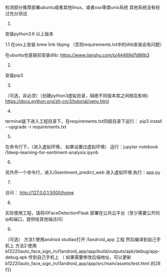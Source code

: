 检测部分推荐部署ubuntu或者其他linux，或者osx等类unix系统
其他系统没有经过充分测试

1.
安装python3.6 以上版本

1.1
在osx上安装
brew link libpng
（否则requirements.txt中的dlib安装会有问题）

在ubuntu也是提前安装dlib:
https://www.jianshu.com/p/44469d7d86b3

2. 
安装pip3 

3.
（可选，非必须）（创建python3虚拟目录，隔绝不同版本库之间相互影响）
https://docs.python.org/zh-cn/3/tutorial/venv.html


4.
terminal底下进入工程目录下，在requirements.txt同级目录下运行：
pip3 install --upgrade -r requirements.txt


5.
在命令行下，（进入虚拟环境， 如果设置过虚拟环境）
运行：jupyter notebook i1deep-learning-for-sentiment-analysis.ipynb 



6.
另外开一个命令行，进入i3sentiment_predict_web
进入虚拟环境
执行：app.py

7.
访问：
http://127.0.0.1:5000/home

8.
实际使用工程，请将i0FaceDetectionFlask 部署在公共云平台（至少需要公开的ip和端口，提供给其他端访问）

9.
（可选）
方法1:使用andriod studiao打开 i1android_app 工程
然后编译到自己手机上
方法2:使用b12220auto_face_sign_in/i1android_app/app/build/outputs/apk/debug/app-debug.apk 
传到自己手机上
（ 如果需要修改后端地址，可以更新b12220auto_face_sign_in/i1android_app/app/src/main/assets/test.html 
的28行)